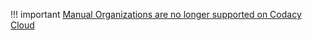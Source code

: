 !!! important
    [Manual Organizations are no longer supported on Codacy Cloud](../../release-notes/cloud/cloud-2021-11-02-legacy-organizations.md)
